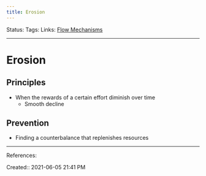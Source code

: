 ```yaml
---
title: Erosion
---
```

Status:
Tags:
Links: [Flow Mechanisms](out/flow-mechanisms.md)
___
# Erosion
## Principles
- When the rewards of a certain effort diminish over time
	 - Smooth decline
## Prevention
 - Finding a counterbalance that replenishes resources
___
References:

Created:: 2021-06-05 21:41 PM